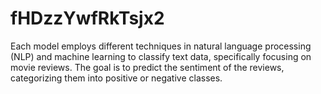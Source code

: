 # fHDzzYwfRkTsjx2
Each model employs different techniques in natural language processing (NLP) and machine learning to classify text data, specifically focusing on movie reviews. The goal is to predict the sentiment of the reviews, categorizing them into positive or negative classes.
